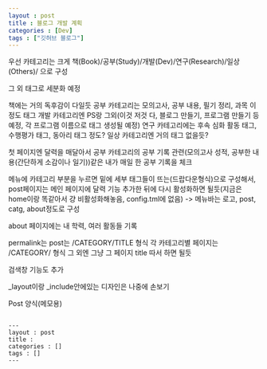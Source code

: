```yaml
---
layout : post
title : 블로그 개발 계획
categories : [Dev]
tags : ["깃허브 블로그"]
---
```


우선 카테고리는 크게 
책(Book)/공부(Study)/개발(Dev)/연구(Research)/일상(Others)/ 으로 구성

그 외 태그로 세분화 예정

책에는 거의 독후감이 다일듯
공부 카테고리는 모의고사, 공부 내용, 필기 정리, 과목 이정도 태그
개발 카테고리엔 PS랑 그외(이것 저것 다, 블로그 만들기, 프로그램 만들기 등 예정, 각 프로그램 이름으로 태그 생성될 예정)
연구 카테고리에는 후속 심화 활동 태그, 수행평가 태그, 동아리 태그 정도?
일상 카테고리엔 거의 태그 없을듯?

첫 페이지엔 달력을 매달아서 
공부 카테고리의 공부 기록 관련(모의고사 성적, 공부한 내용(간단하게 소감이나 일기))같은 내가 매일 한 공부 기록을 체크

메뉴에 카테고리 부분을 누르면 밑에 세부 태그들이 뜨는(드랍다운형식)으로 구성해서, post페이지는 메인 페이지에 달력 기능 추가한 뒤에 다시 활성화하면 될듯(지금은 home이랑 똑같아서 걍 비활성화해놓음, config.tml에 없음)
-> 메뉴바는 로고, post, catg, about정도로 구성

about 페이지에는 내 학력, 여러 활동들 기록

permalink는
post는 /CATEGORY/TITLE 형식
각 카테고리별 페이지는 /CATEGORY/ 형식
그 외엔 그냥 그 페이지 title 따서 하면 될듯

검색창 기능도 추가

_layout이랑 _include안에있는 디자인은 나중에 손보기


Post 양식(메모용)
<pre><code>
---
layout : post
title : 
categories : []
tags : []
---
</code></pre>